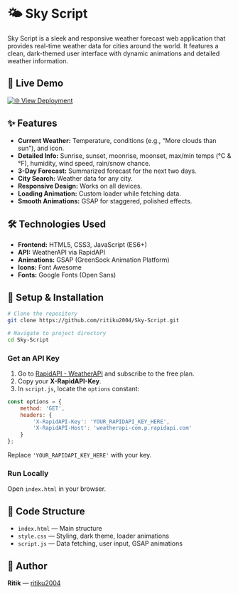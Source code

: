 # 🌤️ Sky Script

Sky Script is a sleek and responsive weather forecast web application that provides real-time weather data for cities around the world. It features a clean, dark-themed user interface with dynamic animations and detailed weather information.

## 🚀 Live Demo

[![🌐 View Deployment](https://img.shields.io/badge/Live%20Demo-Click%20Here-blue?style=for-the-badge)](https://ritiku2004.github.io/Sky-Script/)

## ✨ Features

* **Current Weather:** Temperature, conditions (e.g., “More clouds than sun”), and icon.
* **Detailed Info:** Sunrise, sunset, moonrise, moonset, max/min temps (°C & °F), humidity, wind speed, rain/snow chance.
* **3-Day Forecast:** Summarized forecast for the next two days.
* **City Search:** Weather data for any city.
* **Responsive Design:** Works on all devices.
* **Loading Animation:** Custom loader while fetching data.
* **Smooth Animations:** GSAP for staggered, polished effects.

## 🛠 Technologies Used

* **Frontend:** HTML5, CSS3, JavaScript (ES6+)
* **API:** WeatherAPI via RapidAPI
* **Animations:** GSAP (GreenSock Animation Platform)
* **Icons:** Font Awesome
* **Fonts:** Google Fonts (Open Sans)

## 🔑 Setup & Installation

```bash
# Clone the repository
git clone https://github.com/ritiku2004/Sky-Script.git

# Navigate to project directory
cd Sky-Script
```

### Get an API Key

1. Go to [RapidAPI - WeatherAPI](https://rapidapi.com/weatherapi/api/weatherapi-com/) and subscribe to the free plan.
2. Copy your **X-RapidAPI-Key**.
3. In `script.js`, locate the `options` constant:

```javascript
const options = {
    method: 'GET',
    headers: {
        'X-RapidAPI-Key': 'YOUR_RAPIDAPI_KEY_HERE',
        'X-RapidAPI-Host': 'weatherapi-com.p.rapidapi.com'
    }
};
```

Replace `'YOUR_RAPIDAPI_KEY_HERE'` with your key.

### Run Locally

Open `index.html` in your browser.

## 📂 Code Structure

* `index.html` — Main structure
* `style.css` — Styling, dark theme, loader animations
* `script.js` — Data fetching, user input, GSAP animations

## 👤 Author

**Ritik** — [ritiku2004](https://github.com/ritiku2004)
